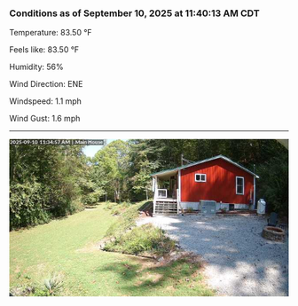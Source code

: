 ### Conditions as of September 10, 2025 at 11:40:13 AM CDT 

Temperature: 83.50 &deg;F

Feels like: 83.50 &deg;F

Humidity: 56%

Wind Direction: ENE

Windspeed: 1.1 mph

Wind Gust: 1.6 mph

---

<img src="./images/latest.jpeg"/>

